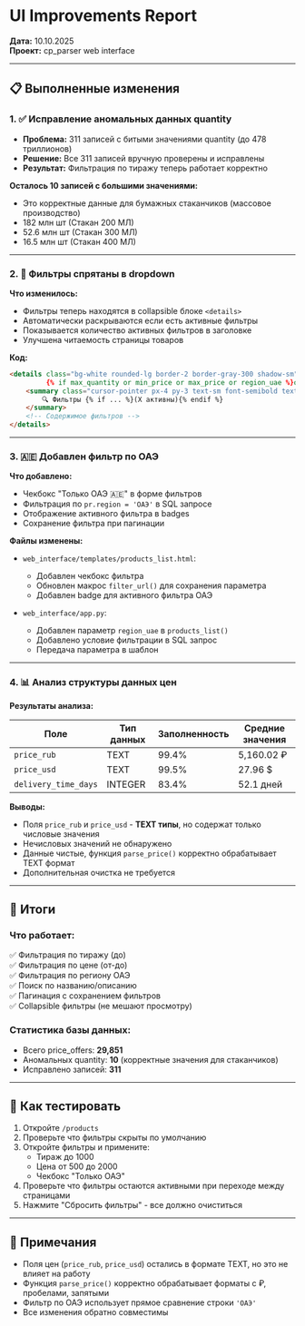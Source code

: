 # UI Improvements Report
**Дата:** 10.10.2025  
**Проект:** cp_parser web interface

---

## 📋 Выполненные изменения

### 1. ✅ Исправление аномальных данных quantity
- **Проблема:** 311 записей с битыми значениями quantity (до 478 триллионов)
- **Решение:** Все 311 записей вручную проверены и исправлены
- **Результат:** Фильтрация по тиражу теперь работает корректно

**Осталось 10 записей с большими значениями:**
- Это корректные данные для бумажных стаканчиков (массовое производство)
- 182 млн шт (Стакан 200 МЛ)
- 52.6 млн шт (Стакан 300 МЛ)
- 16.5 млн шт (Стакан 400 МЛ)

---

### 2. 🎨 Фильтры спрятаны в dropdown

**Что изменилось:**
- Фильтры теперь находятся в collapsible блоке `<details>`
- Автоматически раскрываются если есть активные фильтры
- Показывается количество активных фильтров в заголовке
- Улучшена читаемость страницы товаров

**Код:**
```html
<details class="bg-white rounded-lg border-2 border-gray-300 shadow-sm" 
         {% if max_quantity or min_price or max_price or region_uae %}open{% endif %}>
    <summary class="cursor-pointer px-4 py-3 text-sm font-semibold text-gray-900 hover:bg-gray-50 rounded-lg transition-colors select-none">
        🔍 Фильтры {% if ... %}(X активны){% endif %}
    </summary>
    <!-- Содержимое фильтров -->
</details>
```

---

### 3. 🇦🇪 Добавлен фильтр по ОАЭ

**Что добавлено:**
- Чекбокс "Только ОАЭ 🇦🇪" в форме фильтров
- Фильтрация по `pr.region = 'ОАЭ'` в SQL запросе
- Отображение активного фильтра в badges
- Сохранение фильтра при пагинации

**Файлы изменены:**
- `web_interface/templates/products_list.html`:
  - Добавлен чекбокс фильтра
  - Обновлен макрос `filter_url()` для сохранения параметра
  - Добавлен badge для активного фильтра ОАЭ
  
- `web_interface/app.py`:
  - Добавлен параметр `region_uae` в `products_list()`
  - Добавлено условие фильтрации в SQL запрос
  - Передача параметра в шаблон

---

### 4. 📊 Анализ структуры данных цен

**Результаты анализа:**

| Поле | Тип данных | Заполненность | Средние значения |
|------|------------|---------------|------------------|
| `price_rub` | TEXT | 99.4% | 5,160.02 ₽ |
| `price_usd` | TEXT | 99.5% | 27.96 $ |
| `delivery_time_days` | INTEGER | 83.4% | 52.1 дней |

**Выводы:**
- Поля `price_rub` и `price_usd` - **TEXT типы**, но содержат только числовые значения
- Нечисловых значений не обнаружено
- Данные чистые, функция `parse_price()` корректно обрабатывает TEXT формат
- Дополнительная очистка не требуется

---

## 🎯 Итоги

### Что работает:
✅ Фильтрация по тиражу (до)  
✅ Фильтрация по цене (от-до)  
✅ Фильтрация по региону ОАЭ  
✅ Поиск по названию/описанию  
✅ Пагинация с сохранением фильтров  
✅ Collapsible фильтры (не мешают просмотру)  

### Статистика базы данных:
- Всего price_offers: **29,851**
- Аномальных quantity: **10** (корректные значения для стаканчиков)
- Исправлено записей: **311**

---

## 🔧 Как тестировать

1. Откройте `/products`
2. Проверьте что фильтры скрыты по умолчанию
3. Откройте фильтры и примените:
   - Тираж до 1000
   - Цена от 500 до 2000
   - Чекбокс "Только ОАЭ"
4. Проверьте что фильтры остаются активными при переходе между страницами
5. Нажмите "Сбросить фильтры" - все должно очиститься

---

## 📝 Примечания

- Поля цен (`price_rub`, `price_usd`) остались в формате TEXT, но это не влияет на работу
- Функция `parse_price()` корректно обрабатывает форматы с ₽, пробелами, запятыми
- Фильтр по ОАЭ использует прямое сравнение строки `'ОАЭ'`
- Все изменения обратно совместимы





